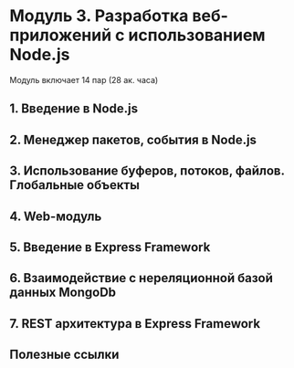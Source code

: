 # Модуль 3. Разработка веб-приложений с использованием Node.js

Модуль включает 14 пар (28 ак. часа)

## 1. Введение в Node.js

## 2. Менеджер пакетов, события в Node.js

## 3. Использование буферов, потоков, файлов.  Глобальные объекты

## 4. Web-модуль

## 5. Введение в Express Framework

## 6. Взаимодействие с нереляционной базой данных MongoDb

## 7. REST архитектура в Express Framework

## Полезные ссылки
